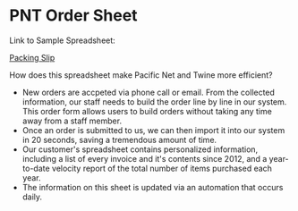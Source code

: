 # PNT Order Sheet
Link to Sample Spreadsheet:

[Packing Slip](https://docs.google.com/spreadsheets/d/13i1cfdmuA1vNm68hVBLINRt0M3SPE4HTPCacWHxDp3U/edit#gid=1788352214)

How does this spreadsheet make Pacific Net and Twine more efficient?
- New orders are accpeted via phone call or email. From the collected information, our staff needs to build the order line by line in our system. This order form allows users to build orders without taking any time away from a staff member.
- Once an order is submitted to us, we can then import it into our system in 20 seconds, saving a tremendous amount of time.
- Our customer's spreadsheet contains personalized information, including a list of every invoice and it's contents since 2012, and a year-to-date velocity report of the total number of items purchased each year.
- The information on this sheet is updated via an automation that occurs daily.
